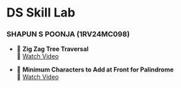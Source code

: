 # DS Skill Lab

### SHAPUN S POONJA (1RV24MC098)

- 📌 **Zig Zag Tree Traversal**  
  🔗 [Watch Video](https://www.youtube.com/watch?v=Ep6nD_y4UIc)

- 📌 **Minimum Characters to Add at Front for Palindrome**  
  🔗 [Watch Video](https://www.youtube.com/watch?v=C5-aVmueD9o)  
